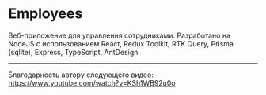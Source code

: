 # Employees
Веб-приложение для управления сотрудниками. 
Разработано на NodeJS с использованием React, Redux Toolkit, RTK Query, Prisma (sqlite), Express, TypeScript, AntDesign.

---

Благодарность автору следующего видео: https://www.youtube.com/watch?v=KSh1WB92u0o
